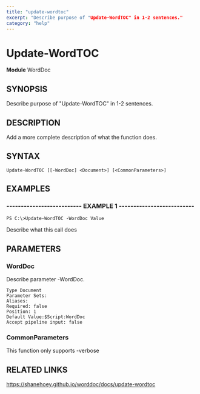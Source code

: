 ```yaml
---
title: "update-wordtoc"
excerpt: "Describe purpose of "Update-WordTOC" in 1-2 sentences."
category: "help"
---
```


# Update-WordTOC
**Module** WordDoc

## SYNOPSIS
Describe purpose of "Update-WordTOC" in 1-2 sentences.

## DESCRIPTION
Add a more complete description of what the function does.

## SYNTAX

```
Update-WordTOC [[-WordDoc] <Document>] [<CommonParameters>]
```


## EXAMPLES

### -------------------------- EXAMPLE 1 --------------------------


```
PS C:\>Update-WordTOC -WordDoc Value
```

Describe what this call does


## PARAMETERS

### WordDoc

Describe parameter -WordDoc.

```
Type Document
Parameter Sets: 
Aliases: 
Required: false
Position: 1
Default Value:$Script:WordDoc
Accept pipeline input: false
```
### CommonParameters

This function only supports -verbose

## RELATED LINKS


https://shanehoey.github.io/worddoc/docs/update-wordtoc
